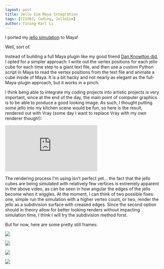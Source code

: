 ```yaml
---
layout: post
title: Jello Sim Maya Integration
tags: [CIS563, Coding, JelloSim]
author: Yining Karl Li
---
```


I ported my [jello simulation](http://blog.yiningkarlli.com/2012/02/multijello-simulation.html) to Maya!

Well, sort of.

Instead of building a full Maya plugin like my good friend [Dan Knowlton did](http://www.danknowlton.com/blog.php?id=295), I opted for a simpler approach: I write out the vertex positions for each jello cube for each time step to a giant text file, and then use a custom Python script in Maya to read the vertex positions from the text file and animate a cube inside of Maya. It is a bit hacky and not nearly as elegant as the full-Maya-plugin approach, but it works in a pinch.

I think beng able to integrate my coding projects into artistic projects is very important, since at the end of the day, the main point of computer graphics is to be able to produce a good looking image. As such, I thought putting some jello into my kitchen scene would be fun, so here is the result, rendered out with Vray (some day I want to replace Vray with my own renderer though!):

<div class='embed-container'><iframe src='https://player.vimeo.com/video/37534077' frameborder='0'>Jello Test</iframe></div>

The rendering process I'm using isn't perfect yet... the fact that the jello cubes are being simulated with relatively few vertices is extremely apparent in the above video, as can be seen in how angular the edges of the jello become when it wiggles. At the moment, I can think of two possible fixes: one, simple run the simulation with a higher vertex count, or two, render the jello as a subdivision surface with creased edges. Since the second option should in theory allow for better looking renders without impacting simulation time, I think I will try the subdivision method forst.

But for now, here are some pretty still frames:

[![]({{site.url}}/content/images/2012/Feb/jello_kitchen_01.png)]({{site.url}}/content/images/2012/Feb/jello_kitchen_01.png)

[![]({{site.url}}/content/images/2012/Feb/jello_kitchen_021.png)]({{site.url}}/content/images/2012/Feb/jello_kitchen_021.png)

[![]({{site.url}}/content/images/2012/Feb/jello_kitchen_03.png)]({{site.url}}/content/images/2012/Feb/jello_kitchen_03.png)

[![]({{site.url}}/content/images/2012/Feb/jello_kitchen_04.png)]({{site.url}}/content/images/2012/Feb/jello_kitchen_04.png)
